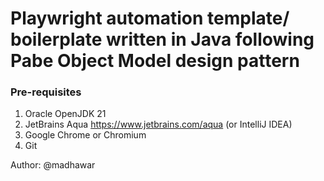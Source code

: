 # Playwright automation template/ boilerplate written in Java following Pabe Object Model design pattern

### Pre-requisites
1. Oracle OpenJDK 21
2. JetBrains Aqua https://www.jetbrains.com/aqua (or IntelliJ IDEA)
3. Google Chrome or Chromium
4. Git

Author: @madhawar